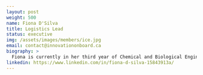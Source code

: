 ```yaml
---
layout: post
weight: 500
name: Fiona D'Silva
title: Logistics Lead
status: executive
img: /assets/images/members/ice.jpg
email: contact@innovationonboard.ca
biography: >
  Fiona is currently in her third year of Chemical and Biological Engineering at UBC. She is passionate about sustainability and the natural world, she has served as captain of battery team for one of the largest student design teams in UBC "Envision".
linkedin: https://www.linkedin.com/in/fiona-d-silva-15843913a/
---
```

